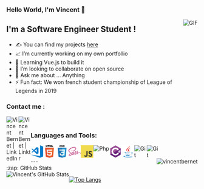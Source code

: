 ### Hello World, I'm Vincent 👋
 
 <img align="right" alt="GIF" src="https://miro.medium.com/max/2400/1*CgjvOHqRTMXw2i8m7Mdo0w.gif" height="350" />


## I'm a Software Engineer Student !
- ✍ You can find my projects [here]
- 📈 I’m currently working on my own portfollio
- 🌱 Learning Vue.js to build it 
- 👯 I’m looking to collaborate on open source
- 💬 Ask me about ... Anything
- ⚡ Fun fact: We won french student championship of League of Legends in 2019


### Contact me :
[<img align="left" alt="Vincent Bernet | LinkedIn" width="32px" src="https://cdn.jsdelivr.net/npm/simple-icons@v4/icons/linkedin.svg" />][linkedin]
[<img align="left" alt="Vincent Bernet | Linktr" width="32px" src="https://img.icons8.com/color/48/000000/linktree.svg"/>][linktr]

<br />


### Languages and Tools:

[<img align="left" alt="Visual Studio Code" width="33px" src="https://raw.githubusercontent.com/github/explore/80688e429a7d4ef2fca1e82350fe8e3517d3494d/topics/visual-studio-code/visual-studio-code.png" />][Temporary]
[<img align="left" alt="HTML5" width="33px" src="https://raw.githubusercontent.com/github/explore/80688e429a7d4ef2fca1e82350fe8e3517d3494d/topics/html/html.png" />][Temporary]
[<img align="left" alt="CSS3" width="33px" src="https://raw.githubusercontent.com/github/explore/80688e429a7d4ef2fca1e82350fe8e3517d3494d/topics/css/css.png" />][Temporary]
[<img align ="left" alt="Sass" width="33px" src="https://raw.githubusercontent.com/devicons/devicon/master/icons/sass/sass-original.svg" />][Temporary]
[<img align="left" alt="JavaScript" width="33px" src="https://raw.githubusercontent.com/github/explore/80688e429a7d4ef2fca1e82350fe8e3517d3494d/topics/javascript/javascript.png" />][Temporary]

[<img align="left" alt="Php" height="33" src="https://seeklogo.com/images/P/php-logo-ADE513E748-seeklogo.com.png">][Temporary]
[<img align="left" alt="C#" width="33" src="https://raw.githubusercontent.com/devicons/devicon/master/icons/csharp/csharp-original.svg" />][Temporary]
[<img align ="left" alt="Java" width="33px" src="https://raw.githubusercontent.com/devicons/devicon/master/icons/java/java-original.svg" />][Temporary]
[<img align ="left" alt="Git" width="33px" src="https://www.vectorlogo.zone/logos/git-scm/git-scm-icon.svg" />][Temporary]
[<img align ="left" alt="Git" width="33px" src="https://simpleicons.org/icons/github.svg" />][Temporary]
<img align="right" src="https://komarev.com/ghpvc/?username=vincentbernet&label=Profile%20views&color=0e75b6&style=flat" alt="vincentbernet" />



<br />
<br />
---
 
<detail>
  <summary>:zap: GitHub Stats</summary>

  <img align="left" alt="Vincent's GitHub Stats" src="https://github-readme-stats.vercel.app/api?username=VincentBernet&show_icons=true&hide_border=true&theme=tokyonight" />

</detail>


  [![Top Langs](https://github-readme-stats.vercel.app/api/top-langs/?username=VincentBernet&exclude_repo=Tirico-ShopCameraAnalitics,python&layout=compact&theme=tokyonight)](https://github.com/anuraghazra/github-readme-stats)








[Temporary]: https://github.com/VincentBernet
[here]: https://github.com/VincentBernet?tab=repositories
[linktr]: https://linktr.ee/VincentBernet
[linkedin]: https://www.linkedin.com/in/vincent-bernet-028a64193/
